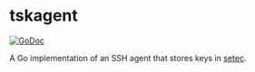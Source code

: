 # tskagent

[![GoDoc](https://img.shields.io/static/v1?label=godoc&message=reference&color=orchid)](https://pkg.go.dev/github.com/tailscale/tskagent)
<!-- [![CI](https://github.com/tailscale/tskagent/actions/workflows/go-presubmit.yml/badge.svg?event=push&branch=main)](https://github.com/tailscale/tskagent/actions/workflows/go-presubmit.yml) -->

A Go implementation of an SSH agent that stores keys in [setec][setec].

[setec]: https://github.com/tailscale/setec
